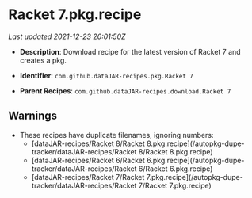 # Racket 7.pkg.recipe

_Last updated 2021-12-23 20:01:50Z_

- **Description**: Download recipe for the latest version of Racket 7 and creates a pkg.

- **Identifier**: `com.github.dataJAR-recipes.pkg.Racket 7`

- **Parent Recipes**: `com.github.dataJAR-recipes.download.Racket 7`


## Warnings

- These recipes have duplicate filenames, ignoring numbers:
    - [dataJAR-recipes/Racket 8/Racket 8.pkg.recipe](/autopkg-dupe-tracker/dataJAR-recipes/Racket 8/Racket 8.pkg.recipe)
    - [dataJAR-recipes/Racket 6/Racket 6.pkg.recipe](/autopkg-dupe-tracker/dataJAR-recipes/Racket 6/Racket 6.pkg.recipe)
    - [dataJAR-recipes/Racket 7/Racket 7.pkg.recipe](/autopkg-dupe-tracker/dataJAR-recipes/Racket 7/Racket 7.pkg.recipe)